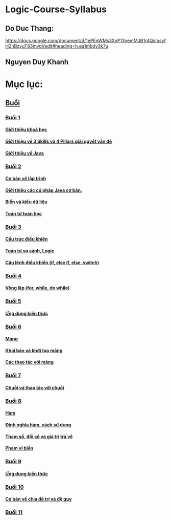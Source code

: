 # Logic-Course-Syllabus

## Do Duc Thang:

https://docs.google.com/document/d/1ePEnWMs3XvP13yemMJB1r4QsIbsyfH2hBzyuT83mvoI/edit#heading=h.ea1mbdy3k7u

## Nguyen Duy Khanh

# Mục lục:

## [Buổi](Buổi)

### [Buổi 1](/Buổi/buổi%201/)

#### [Giới thiệu khoá học](/Buổi/buổi%201/Task1/)

#### [Giới thiệu về 3 Skills và 4 Pillars giải quyết vấn đề](/Buổi/buổi%201/Task2/)

#### [Giới thiệu về Java](/Buổi/buổi%201/Task3/)

### [Buổi 2](/Buổi/buổi%202/)

#### [Cơ bản về lập trình](/Buổi/buổi%202/task1/)

#### [Giới thiệu các cú pháp Java cơ bản.](/Buổi/buổi%202/task2/)

#### [Biến và kiểu dữ liệu](/Buổi/buổi%202/Task3/)

#### [Toán tử toán học](/Buổi/buổi%202/Task4/)

### [Buổi 3](/Buổi/buổi%203/)

#### [Cấu trúc điều khiển](/Buổi/buổi%203/task1/)

#### [Toán tử so sánh, Logic](/Buổi/buổi%203/Task2/)

#### [Câu lệnh điều khiển (if, else if, else, switch)](/Buổi/buổi%203/Task3/)

### [Buổi 4](/Buổi/buổi%204/)

#### [Vòng lặp (for, while, do while)](/Buổi/buổi%204/task1/)

### [Buổi 5](/Buổi/buổi%205/)

#### [Ứng dụng kiến thức](/Buổi/buổi%205/task1/)

### [Buổi 6](/Buổi/buổi%206/)

#### [Mảng](/Buổi/buổi%206/task1/)

#### [Khai báo và khởi tạo mảng](/Buổi/buổi%206/Task2/)

#### [Các thao tác với mảng](/Buổi/buổi%206/Task3/)

### [Buổi 7](/Buổi/buổi%207/)

#### [Chuỗi và thao tác với chuỗi](/Buổi/buổi%207/task1/)

### [Buổi 8](/Buổi/buổi%208/)

#### [Hàm](/Buổi/buổi%208/task1/)

#### [Định nghĩa hàm, cách sử dụng](/Buổi/buổi%208/Task2/)

#### [Tham số, đối số và giá trị trả về](/Buổi/buổi%208/Task3/)

#### [Phạm vi biến](/Buổi/buổi%208/Task4)

### [Buổi 9](/Buổi/buổi%209/)

#### [Ứng dụng kiến thức](/Buổi/buổi%209/task1/)

### [Buổi 10](/Buổi/buổi%2010/)

#### [Cơ bản về chia để trị và đệ quy](/Buổi/buổi%2010/task1/)

### [Buổi 11](/Buổi/buổi%2011/)
